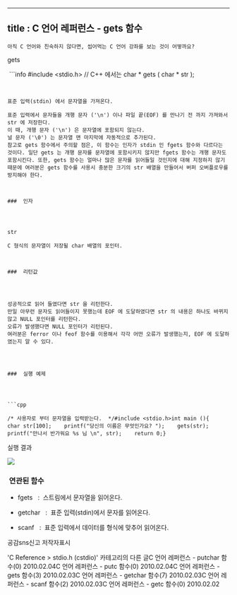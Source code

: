 ----------------
title : C 언어 레퍼런스 - gets 함수
--------------



```warning
아직 C 언어와 친숙하지 않다면, 씹어먹는 C 언어 강좌를 보는 것이 어떻까요?
```

gets



﻿﻿﻿﻿ ```info
#include <stdio.h> // C++ 에서는 <cstdio>char * gets ( char * str );
```


표준 입력(stdin) 에서 문자열을 가져온다.

표준 입력에서 문자들을 개행 문자 ('\n') 이나 파일 끝(EOF) 를 만나기 전 까지 가져와서 str 에 저장한다. 
이 때, 개행 문자 ('\n') 은 문자열에 포함되지 않는다.
널 문자 ('\0') 는 문자열 맨 마지막에 자동적으로 추가된다. 
참고로 gets 함수에서 주의할 점은, 이 함수는 인자가 stdin 인 fgets 함수와 다르다는 것이다. 일단 gets 는 개행 문자를 문자열에 포함시키지 않지만 fgets 함수는 개행 문자도 포함시킨다. 또한, gets 함수는 얼마나 많은 문자를 읽어들일 것인지에 대해 지정하지 않기 때문에 여러분은 gets 함수를 사용시 충분한 크기의 str 배열을 만들어서 버퍼 오버플로우를 방지해야 한다. 



###  인자




str

C 형식의 문자열이 저장될 char 배열의 포인터. 



###  리턴값




성공적으로 읽어 들였다면 str 을 리턴한다.
만일 아무런 문자도 읽어들이지 못했는데 EOF 에 도달하였다면 str 의 내용은 하나도 바뀌지 않고 NULL 포인터를 리턴한다.
오류가 발생했다면 NULL 포인터가 리턴된다.
여러분은 ferror 이나 feof 함수를 이용해서 각각 어떤 오류가 발생했는지, EOF 에 도달하였는지 알 수 있다. 




###  실행 예제




```cpp

/* 사용자로 부터 문자열을 입력받는다.  */#include <stdio.h>int main (){    char str[100];    printf("당신의 이름은 무엇인가요? ");    gets(str);    printf("만나서 반가워요 %s 님 \n", str);    return 0;}
```

실행 결과


![](http://img1.daumcdn.net/thumb/R1920x0/?fname=http%3A%2F%2Fcfile29.uf.tistory.com%2Fimage%2F11671B284B698C0E2350EE)




###  연관된 함수





* fgets
  :  스트림에서 문자열을 읽어온다. 

* getchar
  :  표준 입력(stdin)에서 문자를 읽어온다. 

* scanf
  :  표준 입력에서 데이터를 형식에 맞추어 읽어온다. 






공감sns신고
저작자표시

'C Reference > stdio.h (cstdio)' 카테고리의 다른 글C 언어 레퍼런스 - putchar 함수(0)
2010.02.04C 언어 레퍼런스 - putc 함수(0)
2010.02.04C 언어 레퍼런스 - gets 함수(3)
2010.02.03C 언어 레퍼런스 - getchar 함수(7)
2010.02.03C 언어 레퍼런스 - scanf 함수(2)
2010.02.03C 언어 레퍼런스 - getc 함수(0)
2010.02.02

